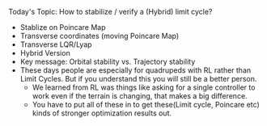 Today's Topic: How to stabilize / verify a (Hybrid) limit cycle?
- Stablize on Poincare Map
- Transverse coordinates (moving Poincare Map)
- Transverse LQR/Lyap
- Hybrid Version
- Key message: Orbital stability vs. Trajectory stability
- These days people are especially for quadrupeds with RL rather than Limit Cycles. But if you understand this you will still be a better person.
  - We learned from RL was things like asking for a single controller to work even if the terrain is changing, that makes a big difference. 
  - You have to put all of these in to get these(Limit cycle, Poincare etc) kinds of stronger optimization results out.